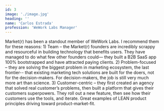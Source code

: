 ```yaml
---
id: 3
image: './image.jpg'
heading: ''
name: 'Carlos Estrada'
profession: 'WeWork Labs Manager'
---
```

Market(r) has been a standout member of WeWork Labs.  I recommend them for these reasons:  1) Team – the Market(r) founders are incredibly scrappy and resourceful in building technology that benefits users.  They have managed to do what few other founders could— they built a B2B SaaS app 100% bootstrapped and have attracted paying clients.  2) Problem-focused – they are solving the biggest problem in marketing ecosystem, the last frontier-- that existing marketing tech solutions are built for the doers, not for the decision-makers. For decision-makers, the job is still very much more art than science.   3) Customer-centric – they first created an agency that solved real customer’s problems, then built a platform that gives their customers superpowers.  They roll out a new feature, then see how their customers use the tools, and iterate.  Great examples of LEAN product principles driving toward product-market-fit.